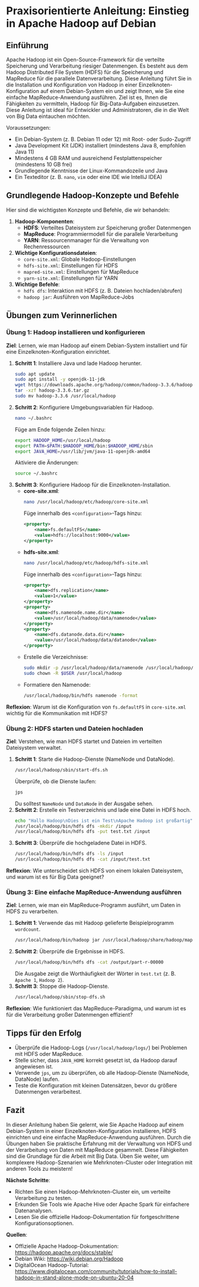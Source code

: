 # Praxisorientierte Anleitung: Einstieg in Apache Hadoop auf Debian

## Einführung
Apache Hadoop ist ein Open-Source-Framework für die verteilte Speicherung und Verarbeitung riesiger Datenmengen. Es besteht aus dem Hadoop Distributed File System (HDFS) für die Speicherung und MapReduce für die parallele Datenverarbeitung. Diese Anleitung führt Sie in die Installation und Konfiguration von Hadoop in einer Einzelknoten-Konfiguration auf einem Debian-System ein und zeigt Ihnen, wie Sie eine einfache MapReduce-Anwendung ausführen. Ziel ist es, Ihnen die Fähigkeiten zu vermitteln, Hadoop für Big-Data-Aufgaben einzusetzen. Diese Anleitung ist ideal für Entwickler und Administratoren, die in die Welt von Big Data eintauchen möchten.

Voraussetzungen:
- Ein Debian-System (z. B. Debian 11 oder 12) mit Root- oder Sudo-Zugriff
- Java Development Kit (JDK) installiert (mindestens Java 8, empfohlen Java 11)
- Mindestens 4 GB RAM und ausreichend Festplattenspeicher (mindestens 10 GB frei)
- Grundlegende Kenntnisse der Linux-Kommandozeile und Java
- Ein Texteditor (z. B. `nano`, `vim` oder eine IDE wie IntelliJ IDEA)

## Grundlegende Hadoop-Konzepte und Befehle
Hier sind die wichtigsten Konzepte und Befehle, die wir behandeln:

1. **Hadoop-Komponenten**:
   - **HDFS**: Verteiltes Dateisystem zur Speicherung großer Datenmengen
   - **MapReduce**: Programmiermodell für die parallele Verarbeitung
   - **YARN**: Ressourcenmanager für die Verwaltung von Rechenressourcen
2. **Wichtige Konfigurationsdateien**:
   - `core-site.xml`: Globale Hadoop-Einstellungen
   - `hdfs-site.xml`: Einstellungen für HDFS
   - `mapred-site.xml`: Einstellungen für MapReduce
   - `yarn-site.xml`: Einstellungen für YARN
3. **Wichtige Befehle**:
   - `hdfs dfs`: Interaktion mit HDFS (z. B. Dateien hochladen/abrufen)
   - `hadoop jar`: Ausführen von MapReduce-Jobs

## Übungen zum Verinnerlichen

### Übung 1: Hadoop installieren und konfigurieren
**Ziel**: Lernen, wie man Hadoop auf einem Debian-System installiert und für eine Einzelknoten-Konfiguration einrichtet.

1. **Schritt 1**: Installiere Java und lade Hadoop herunter.
   ```bash
   sudo apt update
   sudo apt install -y openjdk-11-jdk
   wget https://downloads.apache.org/hadoop/common/hadoop-3.3.6/hadoop-3.3.6.tar.gz
   tar -xzf hadoop-3.3.6.tar.gz
   sudo mv hadoop-3.3.6 /usr/local/hadoop
   ```
2. **Schritt 2**: Konfiguriere Umgebungsvariablen für Hadoop.
   ```bash
   nano ~/.bashrc
   ```
   Füge am Ende folgende Zeilen hinzu:
   ```bash
   export HADOOP_HOME=/usr/local/hadoop
   export PATH=$PATH:$HADOOP_HOME/bin:$HADOOP_HOME/sbin
   export JAVA_HOME=/usr/lib/jvm/java-11-openjdk-amd64
   ```
   Aktiviere die Änderungen:
   ```bash
   source ~/.bashrc
   ```
3. **Schritt 3**: Konfiguriere Hadoop für die Einzelknoten-Installation.
   - **core-site.xml**:
     ```bash
     nano /usr/local/hadoop/etc/hadoop/core-site.xml
     ```
     Füge innerhalb des `<configuration>`-Tags hinzu:
     ```xml
     <property>
         <name>fs.defaultFS</name>
         <value>hdfs://localhost:9000</value>
     </property>
     ```
   - **hdfs-site.xml**:
     ```bash
     nano /usr/local/hadoop/etc/hadoop/hdfs-site.xml
     ```
     Füge innerhalb des `<configuration>`-Tags hinzu:
     ```xml
     <property>
         <name>dfs.replication</name>
         <value>1</value>
     </property>
     <property>
         <name>dfs.namenode.name.dir</name>
         <value>/usr/local/hadoop/data/namenode</value>
     </property>
     <property>
         <name>dfs.datanode.data.dir</name>
         <value>/usr/local/hadoop/data/datanode</value>
     </property>
     ```
   - Erstelle die Verzeichnisse:
     ```bash
     sudo mkdir -p /usr/local/hadoop/data/namenode /usr/local/hadoop/data/datanode
     sudo chown -R $USER /usr/local/hadoop
     ```
   - Formatiere den Namenode:
     ```bash
     /usr/local/hadoop/bin/hdfs namenode -format
     ```

**Reflexion**: Warum ist die Konfiguration von `fs.defaultFS` in `core-site.xml` wichtig für die Kommunikation mit HDFS?

### Übung 2: HDFS starten und Dateien hochladen
**Ziel**: Verstehen, wie man HDFS startet und Dateien im verteilten Dateisystem verwaltet.

1. **Schritt 1**: Starte die Hadoop-Dienste (NameNode und DataNode).
   ```bash
   /usr/local/hadoop/sbin/start-dfs.sh
   ```
   Überprüfe, ob die Dienste laufen:
   ```bash
   jps
   ```
   Du solltest `NameNode` und `DataNode` in der Ausgabe sehen.
2. **Schritt 2**: Erstelle ein Testverzeichnis und lade eine Datei in HDFS hoch.
   ```bash
   echo "Hallo Hadoop\nDies ist ein Test\nApache Hadoop ist großartig" > test.txt
   /usr/local/hadoop/bin/hdfs dfs -mkdir /input
   /usr/local/hadoop/bin/hdfs dfs -put test.txt /input
   ```
3. **Schritt 3**: Überprüfe die hochgeladene Datei in HDFS.
   ```bash
   /usr/local/hadoop/bin/hdfs dfs -ls /input
   /usr/local/hadoop/bin/hdfs dfs -cat /input/test.txt
   ```

**Reflexion**: Wie unterscheidet sich HDFS von einem lokalen Dateisystem, und warum ist es für Big Data geeignet?

### Übung 3: Eine einfache MapReduce-Anwendung ausführen
**Ziel**: Lernen, wie man ein MapReduce-Programm ausführt, um Daten in HDFS zu verarbeiten.

1. **Schritt 1**: Verwende das mit Hadoop gelieferte Beispielprogramm `wordcount`.
   ```bash
   /usr/local/hadoop/bin/hadoop jar /usr/local/hadoop/share/hadoop/mapreduce/hadoop-mapreduce-examples-3.3.6.jar wordcount /input/test.txt /output
   ```
2. **Schritt 2**: Überprüfe die Ergebnisse in HDFS.
   ```bash
   /usr/local/hadoop/bin/hdfs dfs -cat /output/part-r-00000
   ```
   Die Ausgabe zeigt die Worthäufigkeit der Wörter in `test.txt` (z. B. `Apache 1`, `Hadoop 2`).
3. **Schritt 3**: Stoppe die Hadoop-Dienste.
   ```bash
   /usr/local/hadoop/sbin/stop-dfs.sh
   ```

**Reflexion**: Wie funktioniert das MapReduce-Paradigma, und warum ist es für die Verarbeitung großer Datenmengen effizient?

## Tipps für den Erfolg
- Überprüfe die Hadoop-Logs (`/usr/local/hadoop/logs/`) bei Problemen mit HDFS oder MapReduce.
- Stelle sicher, dass `JAVA_HOME` korrekt gesetzt ist, da Hadoop darauf angewiesen ist.
- Verwende `jps`, um zu überprüfen, ob alle Hadoop-Dienste (NameNode, DataNode) laufen.
- Teste die Konfiguration mit kleinen Datensätzen, bevor du größere Datenmengen verarbeitest.

## Fazit
In dieser Anleitung haben Sie gelernt, wie Sie Apache Hadoop auf einem Debian-System in einer Einzelknoten-Konfiguration installieren, HDFS einrichten und eine einfache MapReduce-Anwendung ausführen. Durch die Übungen haben Sie praktische Erfahrung mit der Verwaltung von HDFS und der Verarbeitung von Daten mit MapReduce gesammelt. Diese Fähigkeiten sind die Grundlage für die Arbeit mit Big Data. Üben Sie weiter, um komplexere Hadoop-Szenarien wie Mehrknoten-Cluster oder Integration mit anderen Tools zu meistern!

**Nächste Schritte**:
- Richten Sie einen Hadoop-Mehrknoten-Cluster ein, um verteilte Verarbeitung zu testen.
- Erkunden Sie Tools wie Apache Hive oder Apache Spark für einfachere Datenanalysen.
- Lesen Sie die offizielle Hadoop-Dokumentation für fortgeschrittene Konfigurationsoptionen.

**Quellen**:
- Offizielle Apache Hadoop-Dokumentation: https://hadoop.apache.org/docs/stable/
- Debian Wiki: https://wiki.debian.org/Hadoop
- DigitalOcean Hadoop-Tutorial: https://www.digitalocean.com/community/tutorials/how-to-install-hadoop-in-stand-alone-mode-on-ubuntu-20-04